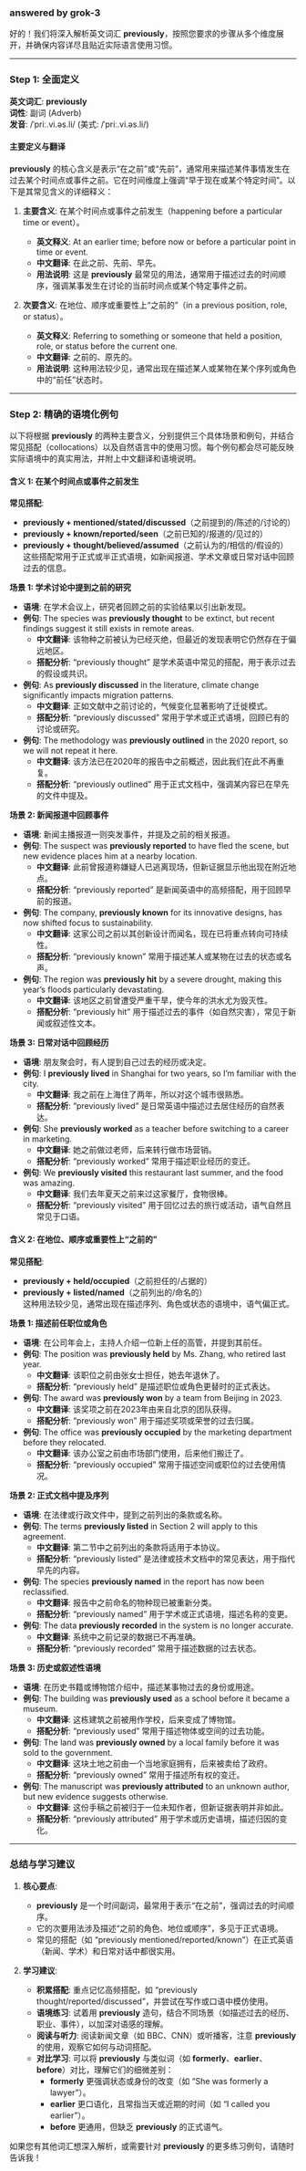 ### answered by grok-3
好的！我们将深入解析英文词汇 **previously**，按照您要求的步骤从多个维度展开，并确保内容详尽且贴近实际语言使用习惯。

---

### Step 1: 全面定义

**英文词汇**: **previously**  
**词性**: 副词 (Adverb)  
**发音**: /ˈpriː.vi.əs.li/ (美式: /ˈpriː.vi.əs.li/)  

#### 主要定义与翻译
**previously** 的核心含义是表示“在之前”或“先前”，通常用来描述某件事情发生在过去某个时间点或事件之前。它在时间维度上强调“早于现在或某个特定时间”。以下是其常见含义的详细释义：

1. **主要含义**: 在某个时间点或事件之前发生（happening before a particular time or event）。  
   - **英文释义**: At an earlier time; before now or before a particular point in time or event.  
   - **中文翻译**: 在此之前、先前、早先。  
   - **用法说明**: 这是 **previously** 最常见的用法，通常用于描述过去的时间顺序，强调某事发生在讨论的当前时间点或某个特定事件之前。

2. **次要含义**: 在地位、顺序或重要性上“之前的”（in a previous position, role, or status）。  
   - **英文释义**: Referring to something or someone that held a position, role, or status before the current one.  
   - **中文翻译**: 之前的、原先的。  
   - **用法说明**: 这种用法较少见，通常出现在描述某人或某物在某个序列或角色中的“前任”状态时。

---

### Step 2: 精确的语境化例句

以下将根据 **previously** 的两种主要含义，分别提供三个具体场景和例句，并结合常见搭配（collocations）以及自然语言中的使用习惯。每个例句都会尽可能反映实际语境中的真实用法，并附上中文翻译和语境说明。

#### 含义 1: 在某个时间点或事件之前发生
**常见搭配**:  
- **previously + mentioned/stated/discussed**（之前提到的/陈述的/讨论的）  
- **previously + known/reported/seen**（之前已知的/报道的/见过的）  
- **previously + thought/believed/assumed**（之前认为的/相信的/假设的）  
这些搭配常用于正式或半正式语境，如新闻报道、学术文章或日常对话中回顾过去的信息。

**场景 1: 学术讨论中提到之前的研究**  
- **语境**: 在学术会议上，研究者回顾之前的实验结果以引出新发现。  
- **例句**: The species was **previously thought** to be extinct, but recent findings suggest it still exists in remote areas.  
  - **中文翻译**: 该物种之前被认为已经灭绝，但最近的发现表明它仍然存在于偏远地区。  
  - **搭配分析**: “previously thought” 是学术英语中常见的搭配，用于表示过去的假设或共识。  
- **例句**: As **previously discussed** in the literature, climate change significantly impacts migration patterns.  
  - **中文翻译**: 正如文献中之前讨论的，气候变化显著影响了迁徙模式。  
  - **搭配分析**: “previously discussed” 常用于学术或正式语境，回顾已有的讨论或研究。  
- **例句**: The methodology was **previously outlined** in the 2020 report, so we will not repeat it here.  
  - **中文翻译**: 该方法已在2020年的报告中之前概述，因此我们在此不再重复。  
  - **搭配分析**: “previously outlined” 用于正式文档中，强调某内容已在早先的文件中提及。

**场景 2: 新闻报道中回顾事件**  
- **语境**: 新闻主播报道一则突发事件，并提及之前的相关报道。  
- **例句**: The suspect was **previously reported** to have fled the scene, but new evidence places him at a nearby location.  
  - **中文翻译**: 此前曾报道称嫌疑人已逃离现场，但新证据显示他出现在附近地点。  
  - **搭配分析**: “previously reported” 是新闻英语中的高频搭配，用于回顾早前的报道。  
- **例句**: The company, **previously known** for its innovative designs, has now shifted focus to sustainability.  
  - **中文翻译**: 这家公司之前以其创新设计而闻名，现在已将重点转向可持续性。  
  - **搭配分析**: “previously known” 常用于描述某人或某物在过去的状态或名声。  
- **例句**: The region was **previously hit** by a severe drought, making this year’s floods particularly devastating.  
  - **中文翻译**: 该地区之前曾遭受严重干旱，使今年的洪水尤为毁灭性。  
  - **搭配分析**: “previously hit” 用于描述过去的事件（如自然灾害），常见于新闻或叙述性文本。

**场景 3: 日常对话中回顾经历**  
- **语境**: 朋友聚会时，有人提到自己过去的经历或决定。  
- **例句**: I **previously lived** in Shanghai for two years, so I’m familiar with the city.  
  - **中文翻译**: 我之前在上海住了两年，所以对这个城市很熟悉。  
  - **搭配分析**: “previously lived” 是日常英语中描述过去居住经历的自然表达。  
- **例句**: She **previously worked** as a teacher before switching to a career in marketing.  
  - **中文翻译**: 她之前做过老师，后来转行做市场营销。  
  - **搭配分析**: “previously worked” 常用于描述职业经历的变迁。  
- **例句**: We **previously visited** this restaurant last summer, and the food was amazing.  
  - **中文翻译**: 我们去年夏天之前来过这家餐厅，食物很棒。  
  - **搭配分析**: “previously visited” 用于回忆过去的旅行或活动，语气自然且常见于口语。

#### 含义 2: 在地位、顺序或重要性上“之前的”
**常见搭配**:  
- **previously + held/occupied**（之前担任的/占据的）  
- **previously + listed/named**（之前列出的/命名的）  
这种用法较少见，通常出现在描述序列、角色或状态的语境中，语气偏正式。

**场景 1: 描述前任职位或角色**  
- **语境**: 在公司年会上，主持人介绍一位新上任的高管，并提到其前任。  
- **例句**: The position was **previously held** by Ms. Zhang, who retired last year.  
  - **中文翻译**: 该职位之前由张女士担任，她去年退休了。  
  - **搭配分析**: “previously held” 是描述职位或角色更替时的正式表达。  
- **例句**: The award was **previously won** by a team from Beijing in 2023.  
  - **中文翻译**: 该奖项之前在2023年由来自北京的团队获得。  
  - **搭配分析**: “previously won” 用于描述奖项或荣誉的过去归属。  
- **例句**: The office was **previously occupied** by the marketing department before they relocated.  
  - **中文翻译**: 该办公室之前由市场部门使用，后来他们搬迁了。  
  - **搭配分析**: “previously occupied” 常用于描述空间或职位的过去使用情况。

**场景 2: 正式文档中提及序列**  
- **语境**: 在法律或行政文件中，提到之前列出的条款或名称。  
- **例句**: The terms **previously listed** in Section 2 will apply to this agreement.  
  - **中文翻译**: 第二节中之前列出的条款将适用于本协议。  
  - **搭配分析**: “previously listed” 是法律或技术文档中的常见表达，用于指代早先的内容。  
- **例句**: The species **previously named** in the report has now been reclassified.  
  - **中文翻译**: 报告中之前命名的物种现已被重新分类。  
  - **搭配分析**: “previously named” 用于学术或正式语境，描述名称的变更。  
- **例句**: The data **previously recorded** in the system is no longer accurate.  
  - **中文翻译**: 系统中之前记录的数据已不再准确。  
  - **搭配分析**: “previously recorded” 常用于描述数据的过去状态。

**场景 3: 历史或叙述性语境**  
- **语境**: 在历史书籍或博物馆介绍中，描述某事物过去的身份或用途。  
- **例句**: The building was **previously used** as a school before it became a museum.  
  - **中文翻译**: 这栋建筑之前被用作学校，后来变成了博物馆。  
  - **搭配分析**: “previously used” 常用于描述物体或空间的过去功能。  
- **例句**: The land was **previously owned** by a local family before it was sold to the government.  
  - **中文翻译**: 这块土地之前由一个当地家庭拥有，后来被卖给了政府。  
  - **搭配分析**: “previously owned” 常用于描述所有权的变迁。  
- **例句**: The manuscript was **previously attributed** to an unknown author, but new evidence suggests otherwise.  
  - **中文翻译**: 这份手稿之前被归于一位未知作者，但新证据表明并非如此。  
  - **搭配分析**: “previously attributed” 用于学术或历史语境，描述归因的变化。

---

### 总结与学习建议
1. **核心要点**:
   - **previously** 是一个时间副词，最常用于表示“在之前”，强调过去的时间顺序。
   - 它的次要用法涉及描述“之前的角色、地位或顺序”，多见于正式语境。
   - 常见的搭配（如 “previously mentioned/reported/known”）在正式英语（新闻、学术）和日常对话中都很实用。

2. **学习建议**:
   - **积累搭配**: 重点记忆高频搭配，如 “previously thought/reported/discussed”，并尝试在写作或口语中模仿使用。
   - **语境练习**: 试着用 **previously** 造句，结合不同场景（如描述过去的经历、职业、事件），以加深对语感的理解。
   - **阅读与听力**: 阅读新闻文章（如 BBC、CNN）或听播客，注意 **previously** 的使用，观察它如何与动词搭配。
   - **对比学习**: 可以将 **previously** 与类似词（如 **formerly**、**earlier**、**before**）对比，理解它们的细微差别：
     - **formerly** 更强调状态或身份的改变（如 “She was formerly a lawyer”）。
     - **earlier** 更口语化，且常指当天或近期的时间（如 “I called you earlier”）。
     - **before** 更通用，但缺乏 **previously** 的正式语气。

如果您有其他词汇想深入解析，或需要针对 **previously** 的更多练习例句，请随时告诉我！